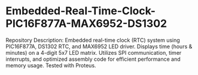 # Embedded-Real-Time-Clock-PIC16F877A-MAX6952-DS1302
Repository Description: Embedded real-time clock (RTC) system using PIC16F877A, DS1302 RTC, and MAX6952 LED driver. Displays time (hours &amp; minutes) on a 4-digit 5x7 LED matrix. Utilizes SPI communication, timer interrupts, and optimized assembly code for efficient performance and memory usage. Tested with Proteus.

